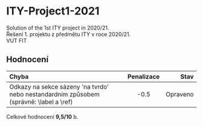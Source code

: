 # ITY-Project1-2021

Solution of the 1st ITY project in 2020/21. \
Řešení 1. projektu z předmětu ITY v roce 2020/21. \
VUT FIT

## Hodnocení

| Chyba                                                                                  | Penalizace |     Stav |
| :------------------------------------------------------------------------------------- | :--------: | -------: |
| Odkazy na sekce sázeny 'na tvrdo' nebo nestandardním způsobem (správně: \label a \ref) |    -0.5    | Opraveno |

Celkové hodnocení   **9,5/10** b.
